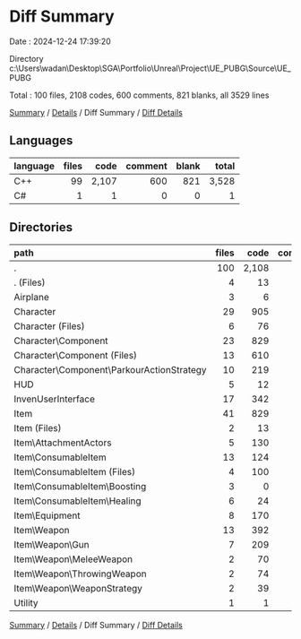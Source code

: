 # Diff Summary

Date : 2024-12-24 17:39:20

Directory c:\\Users\\wadan\\Desktop\\SGA\\Portfolio\\Unreal\\Project\\UE_PUBG\\Source\\UE_PUBG

Total : 100 files,  2108 codes, 600 comments, 821 blanks, all 3529 lines

[Summary](results.md) / [Details](details.md) / Diff Summary / [Diff Details](diff-details.md)

## Languages
| language | files | code | comment | blank | total |
| :--- | ---: | ---: | ---: | ---: | ---: |
| C++ | 99 | 2,107 | 600 | 821 | 3,528 |
| C# | 1 | 1 | 0 | 0 | 1 |

## Directories
| path | files | code | comment | blank | total |
| :--- | ---: | ---: | ---: | ---: | ---: |
| . | 100 | 2,108 | 600 | 821 | 3,529 |
| . (Files) | 4 | 13 | 5 | 10 | 28 |
| Airplane | 3 | 6 | 4 | 2 | 12 |
| Character | 29 | 905 | 272 | 401 | 1,578 |
| Character (Files) | 6 | 76 | 72 | 33 | 181 |
| Character\\Component | 23 | 829 | 200 | 368 | 1,397 |
| Character\\Component (Files) | 13 | 610 | 151 | 229 | 990 |
| Character\\Component\\ParkourActionStrategy | 10 | 219 | 49 | 139 | 407 |
| HUD | 5 | 12 | 45 | 14 | 71 |
| InvenUserInterface | 17 | 342 | 107 | 142 | 591 |
| Item | 41 | 829 | 167 | 252 | 1,248 |
| Item (Files) | 2 | 13 | 26 | 8 | 47 |
| Item\\AttachmentActors | 5 | 130 | 16 | 35 | 181 |
| Item\\ConsumableItem | 13 | 124 | 28 | 56 | 208 |
| Item\\ConsumableItem (Files) | 4 | 100 | 22 | 41 | 163 |
| Item\\ConsumableItem\\Boosting | 3 | 0 | 2 | 3 | 5 |
| Item\\ConsumableItem\\Healing | 6 | 24 | 4 | 12 | 40 |
| Item\\Equipment | 8 | 170 | 29 | 70 | 269 |
| Item\\Weapon | 13 | 392 | 68 | 83 | 543 |
| Item\\Weapon\\Gun | 7 | 209 | 29 | 24 | 262 |
| Item\\Weapon\\MeleeWeapon | 2 | 70 | 26 | 22 | 118 |
| Item\\Weapon\\ThrowingWeapon | 2 | 74 | 13 | 34 | 121 |
| Item\\Weapon\\WeaponStrategy | 2 | 39 | 0 | 3 | 42 |
| Utility | 1 | 1 | 0 | 0 | 1 |

[Summary](results.md) / [Details](details.md) / Diff Summary / [Diff Details](diff-details.md)